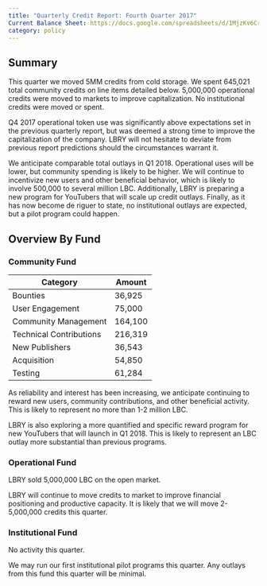 ```yaml
---
title: "Quarterly Credit Report: Fourth Quarter 2017"
Current Balance Sheet: https://docs.google.com/spreadsheets/d/1MjzKv6Cr-Yj9x4dJgaHzi0YT51ib4FBje-3nPfUtQOg/edit?usp=sharing
category: policy
---
```

## Summary

This quarter we moved 5MM credits from cold storage.  We spent 645,021 total community credits on line items detailed below. 5,000,000 operational credits were moved to markets to improve capitalization. No institutional credits were moved or spent.

Q4 2017 operational token use was significantly above expectations set in the previous quarterly report, but was deemed a strong time to improve the capitalization of the company. LBRY will not hesitate to deviate from previous report predictions should the circumstances warrant it.

We anticipate comparable total outlays in Q1 2018. Operational uses will be lower, but community spending is likely to be higher. We will continue to incentivize new users and other beneficial behavior, which is likely to involve 500,000 to several million LBC. Additionally, LBRY is preparing a new program for YouTubers that will scale up credit outlays. Finally, as it has now become de riguer to state, no institutional outlays are expected, but a pilot program could happen.

## Overview By Fund

### Community Fund

| Category | Amount |
|---|---|
| Bounties | 36,925 |
| User Engagement | 75,000 |
| Community Management | 164,100 |
| Technical Contributions | 216,319 |
| New Publishers | 36,543
| Acquisition | 54,850
| Testing | 61,284 |

As reliability and interest has been increasing, we anticipate continuing to reward new users, community contributions, and other beneficial activity. This is likely to represent no more than 1-2 million LBC.

LBRY is also exploring a more quantified and specific reward program for new YouTubers that will launch in Q1 2018. This is likely to represent an LBC outlay more substantial than previous programs.

### Operational Fund

LBRY sold 5,000,000 LBC on the open market.

LBRY will continue to move credits to market to improve financial positioning and productive capacity. It is likely that we will move 2-5,000,000 credits this quarter.

### Institutional Fund

No activity this quarter.

We may run our first institutional pilot programs this quarter. Any outlays from this fund this quarter will be minimal.
